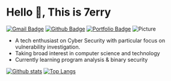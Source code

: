 # Hello 👋, This is 7erry

[![Gmail Badge](https://img.shields.io/badge/-w.7erry@qq.com-c14438?style=flat&logo=Gmail&logoColor=white&link=mailto:w.7erry@qq.com)](mailto:w.7erry@qq.com) [![Github Badge](https://img.shields.io/badge/-7erry-grey?style=flat&logo=github&logoColor=white&link=https://github.com/7erryX/)](https://www.github.com/7erryX/) [![Portfolio Badge](https://img.shields.io/badge/portfolio-web-blue?style=flat&link=7erry.com/)](7erry.com/) ![Picture](https://komarev.com/ghpvc/?username=7erryX)

- A tech enthusiast on Cyber Security with particular focus on vulnerability investigation.
- Taking broad interest in computer science and technology
- Currently learning program analysis & binary security

[![Github stats](https://github-readme-stats.vercel.app/api?username=7erryX&show_icons=true&include_all_commits=true&theme=dark)](https://github.com/7erryX/github-readme-stats)
[![Top Langs](https://github-readme-stats.vercel.app/api/top-langs/?username=7erryX&layout=compact&theme=dark)](https://github.com/7erryX/github-readme-stats)
